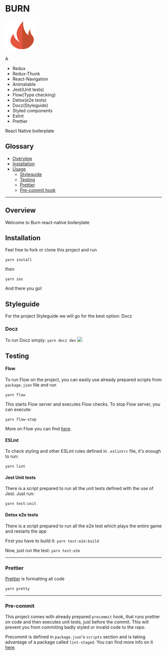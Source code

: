 
# BURN

<img src="./icon.png" />

A

- Redux
- Redux-Thunk
- React-Navigation
- Animatable
- Jest(Unit tests)
- Flow(Type checking)
- Detox(e2e tests)
- Docz(Styleguide)
- Styled components
- Eslint
- Prettier

React Native boilerplate

## Glossary

- [Overview](#overview)
- [Installation](#installation)
- [Usage](#usage)
  - [Styleguide](#styleguide)
  - [Testing](#testing)
  - [Prettier](#prettier)
  - [Pre-commit hook](#pre-commit)

---

## Overview

Welcome to Burn react-native boilerplate


## Installation

Feel free to fork or clone this project and run

```yarn install```

then

```yarn ios```

And there you go!

## Styleguide

For the project Styleguide we will go for the best option: Docz

### Docz
To run Docz simply:
```yarn docz dev```
<img src="./docz.png" />

## Testing

#### Flow

To run Flow on the project, you can easily use already prepared scripts from `package.json` file and run

```yarn flow```

This starts Flow server and executes Flow checks. To stop Flow server, you can execute:

```yarn flow-stop```

More on Flow you can find [here](https://flow.org/en/docs/).

#### ESLint

To check styling and other ESLint rules defined in `.eslintrc` file, it's enough to run:

```yarn lint```

#### Jest Unit tests

There is a script prepared to run all the unit tests defined with the use of Jest. Just run:

```yarn test:unit```

#### Detox e2e tests

There is a script prepared to run all the e2e test which plays the entire game and restarts the app

First you have to build it:
```yarn test:e2e:build```

Now, just run the test:
```yarn test:e2e```

---

### Prettier

[Prettier](https://github.com/prettier/prettier) is formatting all code

```yarn pretty```

---

### Pre-commit

This project comes with already prepared `precommit` hook, that runs prettier on  code and then executes unit tests, just before the commit. This will prevent you from commiting badly styled or invalid code to the repo.

Precommit is defined in `package.json`'s `scripts` section and is taking advantage of a package called `lint-staged`. You can find more info on it [here](https://github.com/okonet/lint-staged).

